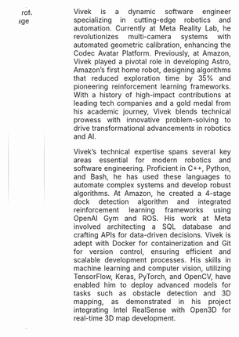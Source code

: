 <div style="display: flex; width: 100%;">
  <div style="flex-basis: 15%; max-width: 200px;">
    <img src="{{ site.url }}/assets/images/IMG_2504.jpg" alt="Profile Image" style="width: 100%; height: auto; border-radius: 50%;">
  </div>
  <div style="flex-basis: 10%;"></div> <!-- Left Margin -->
  <div style="flex-basis: 65%; text-align: justify; margin-left: 10px;">
Vivek is a dynamic software engineer specializing in cutting-edge robotics and automation. Currently at Meta Reality Lab, he revolutionizes multi-camera systems with automated geometric calibration, enhancing the Codec Avatar Platform. Previously, at Amazon, Vivek played a pivotal role in developing Astro, Amazon’s first home robot, designing algorithms that reduced exploration time by 35% and pioneering reinforcement learning frameworks. With a history of high-impact contributions at leading tech companies and a gold medal from his academic journey, Vivek blends technical prowess with innovative problem-solving to drive transformational advancements in robotics and AI.


Vivek’s technical expertise spans several key areas essential for modern robotics and software engineering. Proficient in C++, Python, and Bash, he has used these languages to automate complex systems and develop robust algorithms. At Amazon, he created a 4-stage dock detection algorithm and integrated reinforcement learning frameworks using OpenAI Gym and ROS. His work at Meta involved architecting a SQL database and crafting APIs for data-driven decisions. Vivek is adept with Docker for containerization and Git for version control, ensuring efficient and scalable development processes. His skills in machine learning and computer vision, utilizing TensorFlow, Keras, PyTorch, and OpenCV, have enabled him to deploy advanced models for tasks such as obstacle detection and 3D mapping, as demonstrated in his project integrating Intel RealSense with Open3D for real-time 3D map development.
  </div>
  <div style="flex-basis: 10%;"></div> <!-- Right Margin -->
</div>

